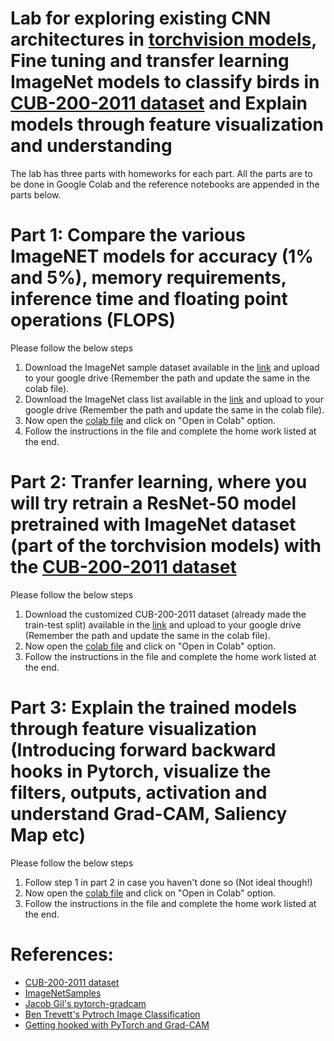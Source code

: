 # Lab for exploring existing CNN architectures in [torchvision models](https://pytorch.org/vision/stable/models.html), Fine tuning and transfer learning ImageNet models to classify birds in [CUB-200-2011 dataset](https://www.vision.caltech.edu/datasets/cub_200_2011/) and Explain models through feature visualization and understanding

The lab has three parts with homeworks for each part. All the parts are to be done in Google Colab and the reference notebooks are appended in the parts below.

# Part 1: Compare the various ImageNET models for accuracy (1% and 5%), memory requirements, inference time and floating point operations (FLOPS)
Please follow the below steps
1. Download the ImageNet sample dataset available in the [link](https://www.google.com/url?q=https%3A%2F%2Fdrive.google.com%2Ffile%2Fd%2F1ws6fnkXjbEINK-id-IuU4vZlTKiUDYDg%2Fview%3Fusp%3Dsharing) and upload to your google drive (Remember the path and update the same in the colab file).
2. Download the ImageNet class list available in the [link](https://www.google.com/url?q=https%3A%2F%2Fdrive.google.com%2Ffile%2Fd%2F1TfR3LfjbDYC8TN-KO1Tg34TtiFSUT4EL%2Fview%3Fusp%3Dsharing) and upload to your google drive (Remember the path and update the same in the colab file).
3. Now open the [colab file](compare_ImageNetModels.ipynb) and click on "Open in Colab" option.
4. Follow the instructions in the file and complete the home work listed at the end.

# Part 2: Tranfer learning, where you will try retrain a ResNet-50 model pretrained with ImageNet dataset (part of the torchvision models) with the [CUB-200-2011 dataset](https://www.vision.caltech.edu/datasets/cub_200_2011/)
Please follow the below steps
1. Download the customized CUB-200-2011 dataset (already made the train-test split) available in the [link](https://www.google.com/url?q=https%3A%2F%2Fdrive.google.com%2Ffile%2Fd%2F1pt1BcNDcJsEp7QLJgPqGLkuVXy5GeUPw%2Fview%3Fusp%3Dsharing) and upload to your google drive (Remember the path and update the same in the colab file).
2. Now open the [colab file](transfer_learning.ipynb) and click on "Open in Colab" option.
4. Follow the instructions in the file and complete the home work listed at the end.

# Part 3: Explain the trained models through feature visualization (Introducing forward backward hooks in Pytorch, visualize the filters, outputs, activation and understand Grad-CAM, Saliency Map etc)
Please follow the below steps
1. Follow step 1 in part 2 in case you haven't done so (Not ideal though!)
2. Now open the [colab file](model_explainability.ipynb) and click on "Open in Colab" option.
3. Follow the instructions in the file and complete the home work listed at the end.

# References:
- [CUB-200-2011 dataset](https://www.vision.caltech.edu/datasets/cub_200_2011/)
- [ImageNetSamples](https://github.com/EliSchwartz/imagenet-sample-images)
- [Jacob Gil's pytorch-gradcam](https://jacobgil.github.io/pytorch-gradcam-book/introduction.html)
- [Ben Trevett's Pytroch Image Classification](https://github.com/bentrevett/pytorch-image-classification/tree/master)
- [Getting hooked with PyTorch and Grad-CAM](https://www.kaggle.com/code/noobiedatascientist/getting-hooked-with-pytorch-and-grad-cam)
